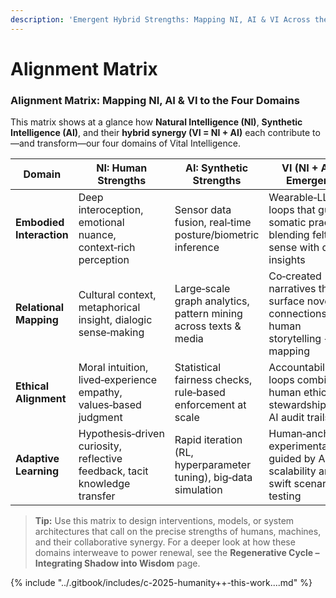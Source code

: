```yaml
---
description: 'Emergent Hybrid Strengths: Mapping NI, AI & VI Across the Four Domains'
---
```


# Alignment Matrix

### Alignment Matrix: Mapping NI, AI & VI to the Four Domains

This matrix shows at a glance how **Natural Intelligence (NI)**, **Synthetic Intelligence (AI)**, and their **hybrid synergy (VI = NI + AI)** each contribute to—and transform—our four domains of Vital Intelligence.

<table><thead><tr><th width="114.36328125">Domain</th><th width="201.8046875">NI: Human Strengths</th><th>AI: Synthetic Strengths</th><th>VI (NI + AI): Emergent </th></tr></thead><tbody><tr><td><strong>Embodied Interaction</strong></td><td>Deep interoception, emotional nuance, context‑rich perception</td><td>Sensor data fusion, real‑time posture/biometric inference</td><td>Wearable‑LLM loops that guide somatic practice, blending felt sense with data insights</td></tr><tr><td><strong>Relational</strong> <br><strong>Mapping</strong></td><td>Cultural context, metaphorical insight, dialogic sense‑making</td><td>Large‑scale graph analytics, pattern mining across texts &#x26; media</td><td>Co‑created narratives that surface novel connections via human storytelling + AI mapping</td></tr><tr><td><strong>Ethical</strong> <br><strong>Alignment</strong><br></td><td>Moral intuition, lived‑experience empathy, values‑based judgment</td><td>Statistical fairness checks, rule‑based enforcement at scale</td><td>Accountability loops combining human ethics stewardship with AI audit trails</td></tr><tr><td><strong>Adaptive</strong> <br><strong>Learning</strong><br></td><td>Hypothesis‑driven curiosity, reflective feedback, tacit knowledge transfer</td><td>Rapid iteration (RL, hyperparameter tuning), big‑data simulation</td><td>Human‑anchored experimentation guided by AI’s scalability and swift scenario testing</td></tr></tbody></table>

> **Tip:** Use this matrix to design interventions, models, or system architectures that call on the precise strengths of humans, machines, and their collaborative synergy. For a deeper look at how these domains interweave to power renewal, see the **Regenerative Cycle – Integrating Shadow into Wisdom** page.

{% include "../.gitbook/includes/c-2025-humanity++-this-work....md" %}
